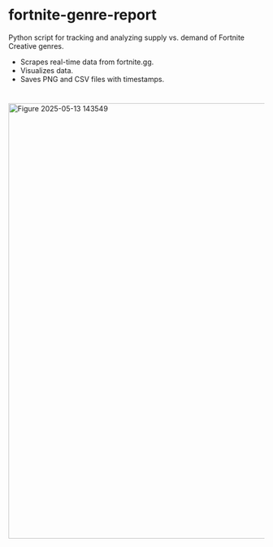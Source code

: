 # fortnite-genre-report

Python script for tracking and analyzing supply vs. demand of Fortnite Creative genres.
- Scrapes real-time data from fortnite.gg.
- Visualizes data.
- Saves PNG and CSV files with timestamps.

#

<img width="857" alt="Figure 2025-05-13 143549" src="https://github.com/user-attachments/assets/68e39f2f-4de2-498b-81c7-0fbff9fdccd7" />
